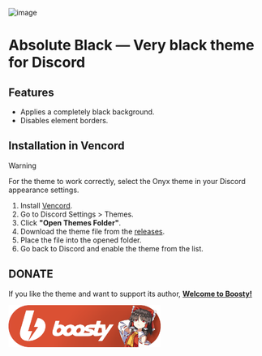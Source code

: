 ![image](https://github.com/user-attachments/assets/53f0b87a-866f-4c97-b4b0-22cfd696cb63)
# Absolute Black — Very black theme for Discord

## Features

- Applies a completely black background.  
- Disables element borders.

## Installation in Vencord

> [!WARNING]
> For the theme to work correctly, select the Onyx theme in your Discord appearance settings.

1. Install [Vencord](https://vencord.dev/).  
2. Go to Discord Settings > Themes.  
3. Click **"Open Themes Folder"**.  
4. Download the theme file from the [releases](https://github.com/Diramix/Discord-Absolute-Black/releases/latest).  
5. Place the file into the opened folder.  
6. Go back to Discord and enable the theme from the list.

## DONATE  
If you like the theme and want to support its author, [**Welcome to Boosty!**](https://boosty.to/diramix)  
<p>
    <a href="https://boosty.to/diramix">
      <img width="300" alt="ᓚᘏᗢ Kitty is waiting for your coin" src="https://github.com/Diramix/Diramix/raw/main/assets/boosty_button.png?raw=true">
    </a>
</p>
